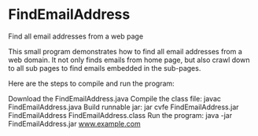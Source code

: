 # FindEmailAddress
Find all email addresses from a web page

This small program demonstrates how to find all email addresses from a web domain. It not only finds emails from home page, but also crawl down to all sub pages to find emails embedded in the sub-pages. 

Here are the steps to compile and run the program:

Download the FindEmailAddress.java
Compile the class file: javac FindEmailAddress.java
Build runnable jar: jar cvfe FindEmailAddress.jar FindEmailAddress FindEmailAddress.class
Run the program: java -jar FindEmailAddress.jar www.example.com
